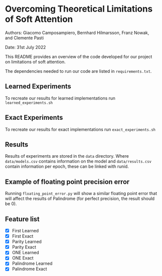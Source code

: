 # Overcoming Theoretical Limitations of Soft Attention

Authors: Giacomo Camposampiero, Bernhard Hilmarsson, Franz Nowak, and Clemente Pasti

Date: 31st July 2022

This README provides an overview of the code developed for our project on limitations of soft attention.

The dependencies needed to run our code are listed in ``requirements.txt``.

## Learned Experiments
To recreate our results for learned implementations run ``learned_experiments.sh``

## Exact Experiments
To recreate our results for exact implementations run ``exact_experiments.sh``

## Results
Results of experiments are stored in the ``data`` directory. Where ``data/models.csv`` contains information on the model and ``data/results.csv`` contain information per epoch, these can be linked with runid.

## Example of floating point precision error
Running ``floating_point_error.py`` will show a similar floating point error that will affect the results of Palindrome (for perfect precision, the result should be 0).

## Feature list
- [x] First Learned
- [x] First Exact 
- [x] Parity Learned
- [X] Parity Exact
- [x] ONE Learned
- [x] ONE Exact
- [x] Palindrome Learned
- [x] Palindrome Exact
